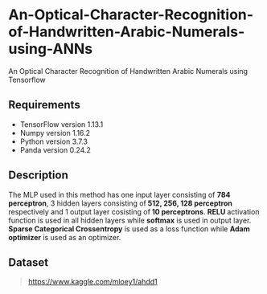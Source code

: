 # An-Optical-Character-Recognition-of-Handwritten-Arabic-Numerals-using-ANNs
An Optical Character Recognition of Handwritten Arabic Numerals using Tensorflow

## Requirements
* TensorFlow version 1.13.1
* Numpy version 1.16.2
* Python version 3.7.3
* Panda version 0.24.2

## Description
<p>The MLP used in this method has one input layer consisting of <strong>784 perceptron</strong>, 3 hidden layers consisting of<strong> 512, 256, 128 perceptron </strong>respectively and 1 output layer cosisting of<strong> 10 perceptrons</strong>. <strong> RELU </strong> activation function is used in all hidden layers while <strong>softmax</strong> is used in output layer. <strong>Sparse Categorical Crossentropy</strong> is used as a loss function while <strong>Adam optimizer</strong> is used as an optimizer. </p>




## Dataset
> https://www.kaggle.com/mloey1/ahdd1

